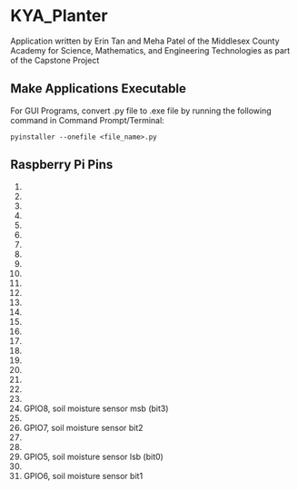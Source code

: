 # KYA_Planter

Application written by Erin Tan and Meha Patel of the Middlesex County Academy for Science, Mathematics, and Engineering Technologies as part of the Capstone Project

## Make Applications Executable
For GUI Programs, convert .py file to .exe file by running the following command in Command Prompt/Terminal:
```
pyinstaller --onefile <file_name>.py
```

## Raspberry Pi Pins

1.
2.
3.
4.
5.
6.
7.
8.
9.
10.
11.
12.
13.
14.
15.
16.
17.
18.
19.
20.
21.
22.
23.
24. GPIO8, soil moisture sensor msb (bit3)
25.
26. GPIO7, soil moisture sensor bit2
27.
28.
29. GPIO5, soil moisture sensor lsb (bit0)
30.
31. GPIO6, soil moisture sensor bit1
